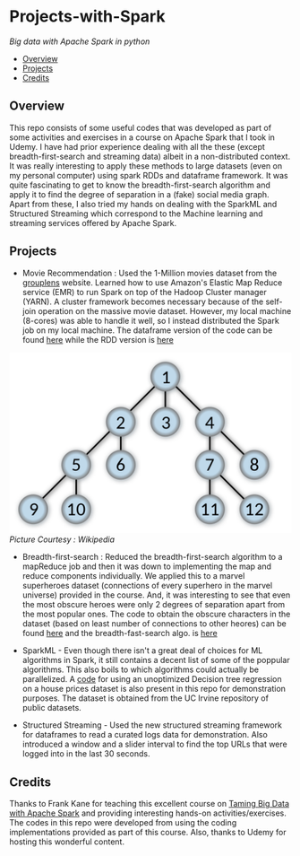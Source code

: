 # Projects-with-Spark

_Big data with Apache Spark in python_

- [Overview](#overview)
- [Projects](#projects)
- [Credits](#credits)


## Overview

This repo consists of some useful codes that was developed as part of some activities and exercises in a course on Apache Spark that I took in Udemy. I have had prior experience dealing with all the these (except breadth-first-search and streaming data) albeit in a non-distributed context. It was really interesting to apply these methods to large datasets (even on my personal computer) using spark RDDs and dataframe framework. It was quite fascinating to get to know the breadth-first-search algorithm and apply it to find the degree of separation in a (fake) social media graph. Apart from these, I also tried my hands on dealing with the SparkML and Structured Streaming which correspond to the Machine learning and streaming services offered by Apache Spark.   


## Projects

- Movie Recommendation : Used the 1-Million movies dataset from the [grouplens](https://grouplens.org/datasets/movielens/) website. Learned how to use Amazon's Elastic Map Reduce service (EMR) to run Spark on top of the Hadoop Cluster manager (YARN). A cluster framework becomes necessary because of the self-join operation on the massive movie dataset. However, my local machine (8-cores) was able to handle it well, so I instead distributed the Spark job on my local machine. The dataframe version of the code can be found [here](https://github.com/jyotisman-ds/Projects-with-Spark/blob/main/movie-similarities-dataframe.py) while the RDD version is [here](https://github.com/jyotisman-ds/Projects-with-Spark/blob/main/movie-similarities-1m.py)


![BFS](bfs.png)
_Picture Courtesy : Wikipedia_

- Breadth-first-search : Reduced the breadth-first-search algorithm to a mapReduce job and then it was down to implementing the map and reduce components individually. We applied this to a marvel superheroes dataset (connections of every superhero in the marvel universe) provided in the course. And, it was interesting to see that even the most obscure heroes were only 2 degrees of separation apart from the most popular ones. The code to obtain the obscure characters in the dataset (based on least number of connections to other heores) can be found [here](https://github.com/jyotisman-ds/Projects-with-Spark/blob/main/ObsureSuperheroes.py) and the breadth-fast-search algo. is [here](https://github.com/jyotisman-ds/Projects-with-Spark/blob/main/degrees-of-separation.py)


- SparkML - Even though there isn't a great deal of choices for ML algorithms in Spark, it still contains a decent list of some of the poppular algorithms. This also boils to which algorithms could actually be parallelized. A [code](https://github.com/jyotisman-ds/Projects-with-Spark/blob/main/Houseprices_DecisionTree.py) for using an unoptimized Decision tree regression on a house prices dataset is also present in this repo for demonstration purposes. The dataset is obtained from the UC Irvine repository of public datasets.

- Structured Streaming - Used the new structured streaming framework for dataframes to read a curated logs data for demonstration. Also introduced a window and a slider interval to find the top URLs that were logged into in the last 30 seconds.



## Credits

Thanks to Frank Kane for teaching this excellent course on [Taming Big Data with Apache Spark](https://www.udemy.com/course/taming-big-data-with-apache-spark-hands-on/) and providing interesting hands-on activities/exercises. The codes in this repo were developed from using the coding implementations provided as part of this course. Also, thanks to Udemy for hosting this wonderful content.
